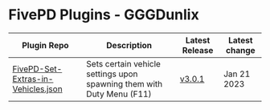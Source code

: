 # FivePD Plugins - GGGDunlix

Plugin Repo | Description | Latest Release | Latest change
------------|-------------|----------------|--------------
[FivePD-Set-Extras-in-Vehicles.json](https://github.com/gggdunlix/FivePD-Set-Extras-in-Vehicles.json) | Sets certain vehicle settings upon spawning them with Duty Menu (F11) | [v3.0.1](https://github.com/gggdunlix/FivePD-Set-Extras-in-Vehicles.json/releases/tag/v3.0.1) | Jan 21 2023
